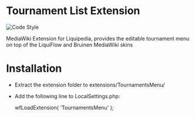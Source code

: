 # Tournament List Extension
![Code Style](https://github.com/Liquipedia/TournamentsMenu/workflows/Code%20Style/badge.svg)

MediaWiki Extension for Liquipedia, provides the editable tournament menu on top of the LiquiFlow and Bruinen MediaWiki skins

Installation
============
* Extract the extension folder to extensions/TournamentsMenu/
* Add the following line to LocalSettings.php:

	wfLoadExtension( 'TournamentsMenu' );
